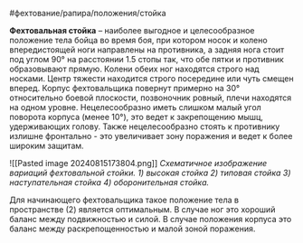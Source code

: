#фехтование/рапира/положения/стойка


**Фехтовальная стойка** – наиболее выгодное и целесообразное положение тела бойца во время боя, при котором носок и колено впередистоящей ноги направлены на противника, а задняя нога стоит под углом 90° на расстоянии 1.5 стопы так, что обе пятки и противник образовывают прямую. Колени обеих ног находятся строго над носками. Центр тяжести находится строго посередине или чуть смещен вперед. Корпус фехтовальщика повернут примерно на 30° относительно боевой плоскости, позвоночник ровный, плечи находятся на одном уровне. Нецелесообразно иметь слишком малый угол поворота корпуса (менее 10°), это ведет к закрепощению мышц, удерживающих голову. Также нецелесообразно стоять к противнику излишне фронтально - это увеличивает зону поражения и ведет к более широким защитам.


![[Pasted image 20240815173804.png]]
_Схематичное изображение вариаций фехтовальной стойки. 1) высокая стойка 2) типовая стойка 3) наступательная стойка 4) оборонительная стойка._


Для начинающего фехтовальщика такое положение тела в пространстве (2) является оптимальным. В случае ног это хороший баланс между подвижностью и силой. В случае положения корпуса это баланс между раскрепощенностью и малой зоной поражения.